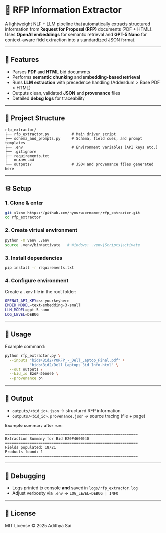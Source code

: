 
# 🧩 RFP Information Extractor

A lightweight NLP + LLM pipeline that automatically extracts structured information from **Request for Proposal (RFP)** documents (PDF + HTML).
Uses **OpenAI embeddings** for semantic retrieval and **GPT-5 Nano** for context-aware field extraction into a standardized JSON format.

---

## 🚀 Features

* Parses **PDF** and **HTML** bid documents
* Performs **semantic chunking** and **embedding-based retrieval**
* Runs **LLM extraction** with precedence handling (Addendum > Base PDF > HTML)
* Outputs clean, validated **JSON** and **provenance** files
* Detailed **debug logs** for traceability

---

## 🧱 Project Structure

```
rfp_extractor/
├── rfp_extractor.py          # Main driver script
├── schema_and_prompts.py     # Schema, field cues, and prompt templates
├── .env                      # Environment variables (API keys etc.)
├── .gitignore
├── requirements.txt
├── README.md
└── outputs/                  # JSON and provenance files generated here
```

---

## ⚙️ Setup

### 1. Clone & enter

```bash
git clone https://github.com/<yourusername>/rfp_extractor.git
cd rfp_extractor
```

### 2. Create virtual environment

```bash
python -m venv .venv
source .venv/bin/activate   # Windows: .venv\Scripts\activate
```

### 3. Install dependencies

```bash
pip install -r requirements.txt
```

### 4. Configure environment

Create a `.env` file in the root folder:

```bash
OPENAI_API_KEY=sk-yourkeyhere
EMBED_MODEL=text-embedding-3-small
LLM_MODEL=gpt-5-nano
LOG_LEVEL=DEBUG
```

---

## 🧠 Usage

Example command:

```bash
python rfp_extractor.py \
  --inputs "bids/Bid2/PORFP_-_Dell_Laptop_Final.pdf" \
           "bids/Bid2/Dell_Laptops_Bid_Info.html" \
  --out outputs \
  --bid_id E20P4600040 \
  --provenance on
```

---

## 🧾 Output

* `outputs/<bid_id>.json` → structured RFP information
* `outputs/<bid_id>.provenance.json` → source tracing (file + page)

Example summary after run:

```
============================================================
Extraction Summary for Bid E20P4600040
============================================================
Fields populated: 18/21
Products found: 2
============================================================
```

---

## 🧰 Debugging

* Logs printed to console **and** saved in `logs/rfp_extractor.log`
* Adjust verbosity via `.env` → `LOG_LEVEL=DEBUG | INFO`

---

## 📜 License

MIT License © 2025 Adithya Sai
